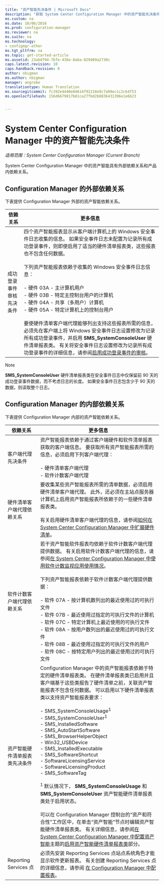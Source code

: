 ```yaml
---
title: "资产智能先决条件 | Microsoft Docs"
description: "获取 System Center Configuration Manager 中的资产智能先决条件。"
ms.custom: na
ms.date: 10/06/2016
ms.prod: configuration-manager
ms.reviewer: na
ms.suite: na
ms.technology:
- configmgr-other
ms.tgt_pltfrm: na
ms.topic: get-started-article
ms.assetid: 23ab4f94-7bfe-436e-8a6a-029409a2730c
caps.latest.revision: 10
caps.handback.revision: 0
author: nbigman
ms.author: nbigman
manager: angrobe
translationtype: Human Translation
ms.sourcegitcommit: fc392e4440e84614f92218e9c7a09ec1c2c64f53
ms.openlocfilehash: 156d6679817b81ca27fbd2b8836431396e1e6b23


---
```

# <a name="prerequisites-for-asset-intelligence-in-system-center-configuration-manager"></a>System Center Configuration Manager 中的资产智能先决条件

*适用范围：System Center Configuration Manager (Current Branch)*

System Center Configuration Manager 中的资产智能具有外部依赖关系和产品内依赖关系。  

## <a name="dependencies-external-to-configuration-manager"></a>Configuration Manager 的外部依赖关系  
 下表提供 Configuration Manager 外部的资产智能依赖关系。  

|依赖关系|更多信息|  
|----------------|----------------------|  
|成功登录事件审核先决条件|四个资产智能报表显示从客户端计算机上的 Windows 安全事件日志收集的信息。 如果安全事件日志未配置为记录所有成功登录事件，则即使启用了适当的硬件清单报表类，这些报表也不包含任何数据。<br /><br /> 下列资产智能报表依赖于收集的 Windows 安全事件日志信息：<br /><br /> -   硬件 03A - 主计算机用户<br />-   硬件 03B - 特定主控制台用户的计算机<br />-   硬件 04A - 共享（多用户）计算机<br />-   硬件 05A - 特定计算机上的控制台用户<br /><br /> 要使硬件清单客户端代理能够列出支持这些报表所需的信息，必须先在客户端上将 Windows 安全事件日志设置修改为记录所有成功登录事件，并启用 **SMS_SystemConsoleUser** 硬件清单报表类。 有关将安全事件日志设置修改为记录所有成功登录事件的详细信息，请参阅[启用成功登录事件的审核](../../../../core/clients/manage/asset-intelligence/configuring-asset-intelligence.md#BKMK_EnableSuccessLogonEvents)。|  

> [!NOTE]  
>  **SMS_SystemConsoleUser** 硬件清单报表类在安全事件日志中仅保留前 90 天的成功登录事件数据，而不考虑日志的长度。 如果安全事件日志包含少于 90 天的数据，则读取整个日志。  

## <a name="dependencies-internal-to-configuration-manager"></a>Configuration Manager 的内部依赖关系  
 下表提供 Configuration Manager 内部的资产智能依赖关系。  

|依赖关系|更多信息|  
|----------------|----------------------|  
|客户端代理先决条件|资产智能报表依赖于通过客户端硬件和软件清单报表获取的客户端信息。 要获取所有资产智能报表所需的信息，必须启用下列客户端代理：<br /><br /> -   硬件清单客户端代理<br />-   软件计数客户端代理|  
|硬件清单客户端代理依赖关系|要收集某些资产智能报表所需的清单数据，必须启用硬件清单客户端代理。 此外，还必须在主站点服务器计算机上启用资产智能报表所依赖于的一些硬件清单报表类。<br /><br /> 有关启用硬件清单客户端代理的信息，请参阅[如何在 System Center Configuration Manager 中扩展硬件清单](../../../../core/clients/manage/inventory/extend-hardware-inventory.md)。|  
|软件计数客户端代理依赖关系|若干资产智能软件报表均依赖于软件计数客户端代理提供数据。 有关启用软件计数客户端代理的信息，请参阅[在 System Center Configuration Manager 中使用软件计数监视应用使用情况](../../../../apps/deploy-use/monitor-app-usage-with-software-metering.md)。<br /><br /> 下列资产智能报表依赖于软件计数客户端代理提供数据：<br /><br /> -   软件 07A - 按计算机数列出的最近使用过的可执行文件<br />-   软件 07B - 最近使用过指定的可执行文件的计算机<br />-   软件 07C - 特定计算机上最近使用的可执行文件<br />-   软件 08A - 按用户数列出的最近使用过的可执行文件<br />-   软件 08B - 最近使用过指定的可执行文件的用户<br />-   软件 08C - 按特定用户列出的最近使用过的可执行文件|  
|资产智能硬件清单报表类先决条件|Configuration Manager 中的资产智能报表依赖于特定的硬件清单报表类。 在硬件清单报表类已启用并且客户端基于这些类报告了硬件清单之前，关联资产智能报表不包含任何数据。 可以启用以下硬件清单报表类以支持资产智能报表要求：<br /><br /> -   SMS_SystemConsoleUsage<sup>1</sup><br />-   SMS_SystemConsoleUser<sup>1</sup><br />-   SMS_InstalledSoftware<br />-   SMS_AutoStartSoftware<br />-   SMS_BrowserHelperObject<br />-   Win32_USBDevice<br />-   SMS_InstalledExecutable<br />-   SMS_SoftwareShortcut<br />-   SoftwareLicensingService<br />-   SoftwareLicensingProduct<br />-   SMS_SoftwareTag<br /><br /> <sup>1</sup> 默认情况下， **SMS_SystemConsoleUsage** 和 **SMS_SystemConsoleUser** 资产智能硬件清单报表类处于启用状态。<br /><br /> 可以在 Configuration Manager 控制台的“资产和符合性”工作区中，在单击“资产智能”节点时编辑资产智能硬件清单报表类。 有关详细信息，请参阅[在 System Center Configuration Manager 中配置资产智能](../../../../core/clients/manage/asset-intelligence/configuring-asset-intelligence.md)主题的[启用资产智能硬件清单报表类](../../../../core/clients/manage/asset-intelligence/configuring-asset-intelligence.md#BKMK_EnableAssetIntelligence)部分。|  
|Reporting Services 点|必须先安装 Reporting Services 点站点系统角色才能显示软件更新报表。 有关创建 Reporting Services 点的详细信息，请参阅 [在 Configuration Manager 中配置报表](http://go.microsoft.com/fwlink/p/?LinkId=232661)。|  



<!--HONumber=Dec16_HO3-->


